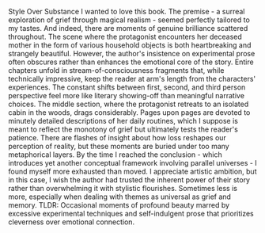 Style Over Substance
I wanted to love this book. The premise - a surreal exploration of grief through magical realism - seemed perfectly tailored to my tastes. And indeed, there are moments of genuine brilliance scattered throughout. The scene where the protagonist encounters her deceased mother in the form of various household objects is both heartbreaking and strangely beautiful.
However, the author's insistence on experimental prose often obscures rather than enhances the emotional core of the story. Entire chapters unfold in stream-of-consciousness fragments that, while technically impressive, keep the reader at arm's length from the characters' experiences. The constant shifts between first, second, and third person perspective feel more like literary showing-off than meaningful narrative choices.
The middle section, where the protagonist retreats to an isolated cabin in the woods, drags considerably. Pages upon pages are devoted to minutely detailed descriptions of her daily routines, which I suppose is meant to reflect the monotony of grief but ultimately tests the reader's patience.
There are flashes of insight about how loss reshapes our perception of reality, but these moments are buried under too many metaphorical layers. By the time I reached the conclusion - which introduces yet another conceptual framework involving parallel universes - I found myself more exhausted than moved.
I appreciate artistic ambition, but in this case, I wish the author had trusted the inherent power of their story rather than overwhelming it with stylistic flourishes. Sometimes less is more, especially when dealing with themes as universal as grief and memory.
TLDR: Occasional moments of profound beauty marred by excessive experimental techniques and self-indulgent prose that prioritizes cleverness over emotional connection.